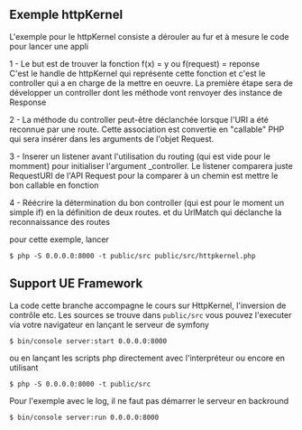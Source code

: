 ## Exemple httpKernel

L'exemple pour le httpKernel consiste a dérouler au fur et à mesure le code pour lancer une appli

1 - Le but est de trouver la fonction f(x) = y ou f(request) = reponse  
C'est le handle de httpKernel qui représente cette fonction et c'est le controller qui a en charge de la mettre en oeuvre. 
La première étape sera de développer un controller dont les méthode vont renvoyer des instance de Response

2 - La méthode du controller peut-être déclanchée lorsque l'URI a été reconnue par une route. Cette association
est convertie en "callable" PHP qui sera insérer dans les arguments de l'objet Request.

3 - Inserer un listener avant l'utilisation du routing (qui est vide pour le momment) pour initialiser l'argument
_controller. Le listener comparera juste RequestURI de l'API Request pour la comparer à un chemin est 
mettre le bon callable en fonction

4 - Réécrire la détermination du bon controller (qui est pour le moment un simple if) en la définition de
deux routes. et du UrlMatch qui déclanche la reconnaissance des routes




pour cette exemple, lancer

    $ php -S 0.0.0.0:8000 -t public/src public/src/httpkernel.php
    
## Support UE Framework
La code cette branche accompagne le cours sur HttpKernel, l'inversion de contrôle etc.
Les sources se trouve dans ```public/src``` vous pouvez l'executer via votre navigateur en 
lançant le serveur de symfony

    $ bin/console server:start 0.0.0.0:8000
ou en lançant les scripts php directement avec l'interpréteur ou encore en utilisant 

    $ php -S 0.0.0.0:8000 -t public/src

Pour l'exemple avec le log, il ne faut pas démarrer le serveur en backround

    $ bin/console server:run 0.0.0.0:8000